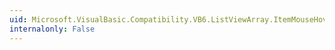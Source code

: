 ```yaml
---
uid: Microsoft.VisualBasic.Compatibility.VB6.ListViewArray.ItemMouseHover
internalonly: False
---
```

